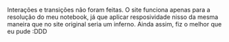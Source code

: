 Interações e transições não foram feitas.
O site funciona apenas para a resolução do meu notebook, já que aplicar resposividade nisso da mesma maneira que no site original seria um inferno.
Ainda assim, fiz o melhor que eu pude :DDD

